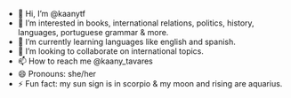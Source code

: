 - 👋 Hi, I’m @kaanytf
- 👀 I’m interested in books, international relations, politics, history, languages, portuguese grammar & more. 
- 🌱 I’m currently learning languages like english and spanish. 
- 💞️ I’m looking to collaborate on international topics. 
- 📫 How to reach me @kaany_tavares
- 😄 Pronouns: she/her
- ⚡ Fun fact: my sun sign is in scorpio & my moon and rising are aquarius. 

<!---
kaanytf/kaanytf is a ✨ special ✨ repository because its `README.md` (this file) appears on your GitHub profile.
You can click the Preview link to take a look at your changes.
--->

